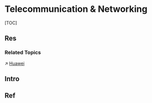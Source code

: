 # Telecommunication & Networking

[TOC]



## Res
### Related Topics
↗ [Huawei](../../📌%20Comprehensive%20IT%20Service%20Providers/Huawei.md)



## Intro


## Ref

